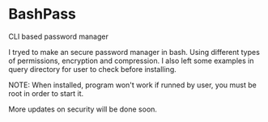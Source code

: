 # BashPass
CLI based password manager

I tryed to make an secure password manager in bash. Using different types of permissions, encryption and compression.
I also left some examples in query directory for user to check before installing.

NOTE: When installed, program won't work if runned by user, you must be root in order to start it.

More updates on security will be done soon.
